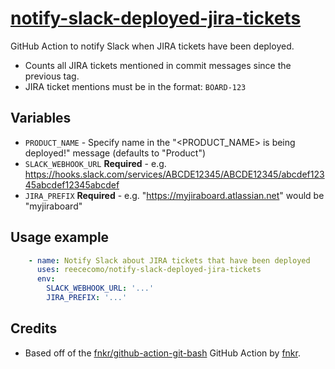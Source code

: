 # [notify-slack-deployed-jira-tickets](https://github.com/reececomo/notify-slack-deployed-jira-tickets)

GitHub Action to notify Slack when JIRA tickets have been deployed.

* Counts all JIRA tickets mentioned in commit messages since the previous tag.
* JIRA ticket mentions must be in the format: `BOARD-123`

## Variables

- `PRODUCT_NAME` - Specify name in the "<PRODUCT_NAME> is being deployed!" message (defaults to "Product")
- `SLACK_WEBHOOK_URL` **Required** - e.g. https://hooks.slack.com/services/ABCDE12345/ABCDE12345/abcdef12345abcdef12345abcdef
- `JIRA_PREFIX` **Required** - e.g. "https://myjiraboard.atlassian.net" would be "myjiraboard"

## Usage example

```yaml
    - name: Notify Slack about JIRA tickets that have been deployed
      uses: reececomo/notify-slack-deployed-jira-tickets
      env:
        SLACK_WEBHOOK_URL: '...'
        JIRA_PREFIX: '...'
```

## Credits

- Based off of the [fnkr/github-action-git-bash](https://github.com/fnkr/github-action-git-bash) GitHub Action by [fnkr](https://github.com/fnkr).
